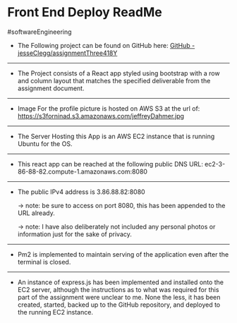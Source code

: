 # Front End Deploy ReadMe
#softwareEngineering

* The Following project can be found on GitHub here: [GitHub - jesseClegg/assignmentThree418Y](https://github.com/jesseClegg/assignmentThree418Y)
***
* The Project consists of a React app styled using bootstrap with a row and column layout that matches the specified deliverable from the assignment document.
***
* Image For the profile picture is hosted on AWS S3 at the url of: https://s3forninad.s3.amazonaws.com/jeffreyDahmer.jpg
***
* The Server Hosting this App is an AWS EC2 instance that is running Ubuntu for the OS.  
***
* This react app can be reached at the following public DNS URL: ec2-3-86-88-82.compute-1.amazonaws.com:8080
***
* The public IPv4 address is  3.86.88.82:8080

	-> note: be sure to access on port 8080, this has been appended to the URL already. 
	
	-> note: I have also deliberately not included any personal photos or information just for the sake of privacy.


***
* Pm2 is implemented to maintain serving of the application even after the terminal is closed.
***
* An instance of express.js has been implemented and installed onto the EC2 server, although the instructions as to what was required for this part of the assignment  were unclear to me. None the less, it has been created, started, backed up to the GitHub repository, and deployed to the running EC2 instance.